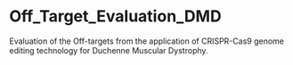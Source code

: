 # Off_Target_Evaluation_DMD

Evaluation of the Off-targets from the application of CRISPR-Cas9 genome editing technology for Duchenne Muscular Dystrophy.

